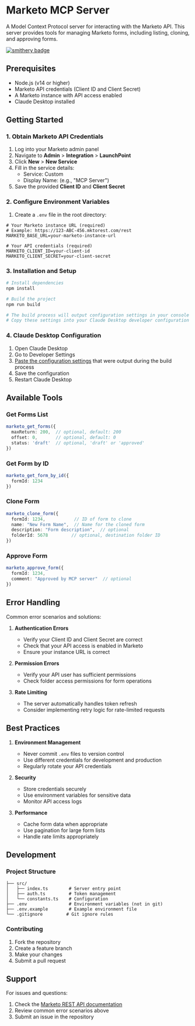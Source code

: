# Marketo MCP Server

A Model Context Protocol server for interacting with the Marketo API. This server provides tools for managing Marketo forms, including listing, cloning, and approving forms.

[![smithery badge](https://smithery.ai/badge/@alexleventer/marketo-mcp)](https://smithery.ai/server/@alexleventer/marketo-mcp)

## Prerequisites

- Node.js (v14 or higher)
- Marketo API credentials (Client ID and Client Secret)
- A Marketo instance with API access enabled
- Claude Desktop installed

## Getting Started

### 1. Obtain Marketo API Credentials

1. Log into your Marketo admin panel
2. Navigate to **Admin** > **Integration** > **LaunchPoint**
3. Click **New** > **New Service**
4. Fill in the service details:
   - Service: Custom
   - Display Name: (e.g., "MCP Server")
5. Save the provided **Client ID** and **Client Secret**

### 2. Configure Environment Variables

1. Create a `.env` file in the root directory:

```env
# Your Marketo instance URL (required)
# Example: https://123-ABC-456.mktorest.com/rest
MARKETO_BASE_URL=your-marketo-instance-url

# Your API credentials (required)
MARKETO_CLIENT_ID=your-client-id
MARKETO_CLIENT_SECRET=your-client-secret
```

### 3. Installation and Setup

```bash
# Install dependencies
npm install

# Build the project
npm run build

# The build process will output configuration settings in your console
# Copy these settings into your Claude Desktop developer configuration
```

### 4. Claude Desktop Configuration

1. Open Claude Desktop
2. Go to Developer Settings
3. [Paste the configuration settings](https://modelcontextprotocol.io/quickstart/user#2-add-the-filesystem-mcp-server) that were output during the build process
4. Save the configuration
5. Restart Claude Desktop


## Available Tools

### Get Forms List
```typescript
marketo_get_forms({
  maxReturn: 200,  // optional, default: 200
  offset: 0,       // optional, default: 0
  status: 'draft'  // optional, 'draft' or 'approved'
})
```

### Get Form by ID
```typescript
marketo_get_form_by_id({
  formId: 1234
})
```

### Clone Form
```typescript
marketo_clone_form({
  formId: 1234,           // ID of form to clone
  name: "New Form Name",  // Name for the cloned form
  description: "Form description",  // optional
  folderId: 5678         // optional, destination folder ID
})
```

### Approve Form
```typescript
marketo_approve_form({
  formId: 1234,
  comment: "Approved by MCP server"  // optional
})
```

## Error Handling

Common error scenarios and solutions:

1. **Authentication Errors**
   - Verify your Client ID and Client Secret are correct
   - Check that your API access is enabled in Marketo
   - Ensure your instance URL is correct

2. **Permission Errors**
   - Verify your API user has sufficient permissions
   - Check folder access permissions for form operations

3. **Rate Limiting**
   - The server automatically handles token refresh
   - Consider implementing retry logic for rate-limited requests

## Best Practices

1. **Environment Management**
   - Never commit `.env` files to version control
   - Use different credentials for development and production
   - Regularly rotate your API credentials

2. **Security**
   - Store credentials securely
   - Use environment variables for sensitive data
   - Monitor API access logs

3. **Performance**
   - Cache form data when appropriate
   - Use pagination for large form lists
   - Handle rate limits appropriately

## Development

### Project Structure
```
├── src/
│   ├── index.ts        # Server entry point
│   ├── auth.ts         # Token management
│   └── constants.ts    # Configuration
├── .env                # Environment variables (not in git)
├── .env.example        # Example environment file
└── .gitignore         # Git ignore rules
```

### Contributing

1. Fork the repository
2. Create a feature branch
3. Make your changes
4. Submit a pull request

## Support

For issues and questions:
1. Check the [Marketo REST API documentation](https://developers.marketo.com/rest-api/)
2. Review common error scenarios above
3. Submit an issue in the repository 